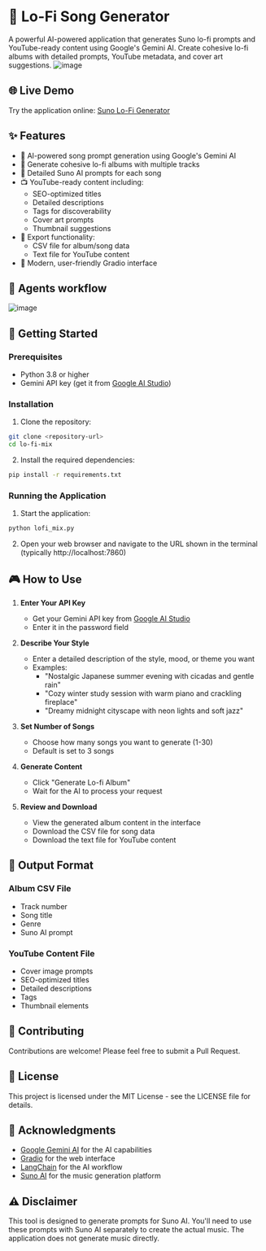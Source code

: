 # 🎵 Lo-Fi Song Generator

A powerful AI-powered application that generates Suno lo-fi prompts and YouTube-ready content using Google's Gemini AI. Create cohesive lo-fi albums with detailed prompts, YouTube metadata, and cover art suggestions.
![image](https://github.com/user-attachments/assets/4ad4e647-5382-4b48-a323-892e020cd7b7)

## 🌐 Live Demo

Try the application online: [Suno Lo-Fi Generator](https://huggingface.co/spaces/LKTs/suno-lofi_app)

## ✨ Features

- 🤖 AI-powered song prompt generation using Google's Gemini AI
- 🎼 Generate cohesive lo-fi albums with multiple tracks
- 📝 Detailed Suno AI prompts for each song
- 📺 YouTube-ready content including:
  - SEO-optimized titles
  - Detailed descriptions
  - Tags for discoverability
  - Cover art prompts
  - Thumbnail suggestions
- 💾 Export functionality:
  - CSV file for album/song data
  - Text file for YouTube content
- 🎨 Modern, user-friendly Gradio interface

## 👷 Agents workflow

![image](https://github.com/user-attachments/assets/8af2ddcb-c5a6-452b-a7e4-a151efdb4652)

## 🚀 Getting Started

### Prerequisites

- Python 3.8 or higher
- Gemini API key (get it from [Google AI Studio](https://makersuite.google.com/app/apikey))

### Installation

1. Clone the repository:
```bash
git clone <repository-url>
cd lo-fi-mix
```

2. Install the required dependencies:
```bash
pip install -r requirements.txt
```

### Running the Application

1. Start the application:
```bash
python lofi_mix.py
```

2. Open your web browser and navigate to the URL shown in the terminal (typically http://localhost:7860)

## 🎮 How to Use

1. **Enter Your API Key**
   - Get your Gemini API key from [Google AI Studio](https://makersuite.google.com/app/apikey)
   - Enter it in the password field

2. **Describe Your Style**
   - Enter a detailed description of the style, mood, or theme you want
   - Examples:
     - "Nostalgic Japanese summer evening with cicadas and gentle rain"
     - "Cozy winter study session with warm piano and crackling fireplace"
     - "Dreamy midnight cityscape with neon lights and soft jazz"

3. **Set Number of Songs**
   - Choose how many songs you want to generate (1-30)
   - Default is set to 3 songs

4. **Generate Content**
   - Click "Generate Lo-fi Album"
   - Wait for the AI to process your request

5. **Review and Download**
   - View the generated album content in the interface
   - Download the CSV file for song data
   - Download the text file for YouTube content

## 📝 Output Format

### Album CSV File
- Track number
- Song title
- Genre
- Suno AI prompt

### YouTube Content File
- Cover image prompts
- SEO-optimized titles
- Detailed descriptions
- Tags
- Thumbnail elements

## 🤝 Contributing

Contributions are welcome! Please feel free to submit a Pull Request.

## 📄 License

This project is licensed under the MIT License - see the LICENSE file for details.

## 🙏 Acknowledgments

- [Google Gemini AI](https://deepmind.google/technologies/gemini/) for the AI capabilities
- [Gradio](https://gradio.app/) for the web interface
- [LangChain](https://www.langchain.com/) for the AI workflow
- [Suno AI](https://suno.ai/) for the music generation platform

## ⚠️ Disclaimer

This tool is designed to generate prompts for Suno AI. You'll need to use these prompts with Suno AI separately to create the actual music. The application does not generate music directly.
